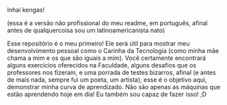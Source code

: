Inhai kengas!

(essa é a versão não profissional do meu readme, em português, afinal antes de qualquercoisa sou um latinoamericanista nato)

Esse repositório é o meu primeiro! Ele será útil para mostrar meu desenvolvimento pessoal como o Carinha da Tecnologia (como minha mãe chama a mim e os que são iguais a mim). Você certamente encontrará alguns exercícios oferecidos na Faculdade, alguns desafios que os professores nos fizeram, e uma porrada de testes bizarros, afinal (e antes de mais nada, sempre fui um poeta, um  artista), esse é o objetivo aqui, demonstrar minha curva de aprendizado. Não são apenas as máquinas que estão aprendendo hoje em dia! Eu também sou capaz de fazer isso! ;D